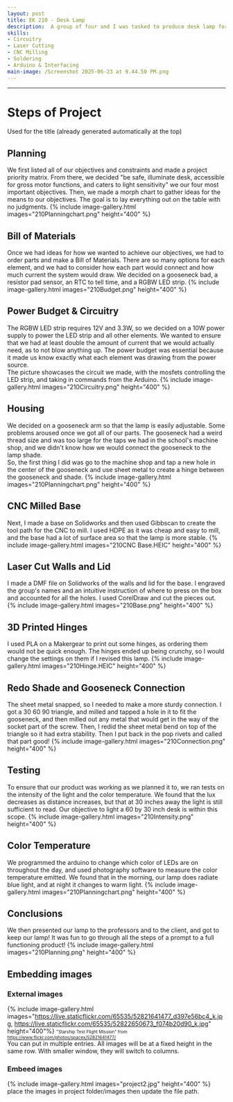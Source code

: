 ```yaml
---
layout: post
title: EK 210 - Desk Lamp
description:  A group of four and I was tasked to produce desk lamp for people with limited motor skills and light sensitivity to meet their needs. When browsing different stores like Home Depot, Amazon, or Target, the most common desk lamp is one with a standard light setting and an on/off switch. Users with limited fine motor skills may struggle to operate these types of controls, and the client prefers blue light to be emitted in the morning, and red light in the evening.
skills: 
- Circuitry
- Laser Cutting
- CNC Milling
- Soldering
- Arduino & Interfacing
main-image: /Screenshot 2025-06-23 at 9.44.50 PM.png
---
```


---
# Steps of Project
Used for the title (already generated automatically at the top)
## Planning
We first listed all of our objectives and constraints and made a project priority matrix. From there, we decided "be safe, illuminate desk, accessible for gross motor functions, and caters to light sensitivity" we our four most important objectives.
Then, we made a morph chart to gather ideas for the means to our objectives. The goal is to lay everything out on the table with no judgments.
{% include image-gallery.html images="210Planningchart.png" height="400" %}   
## Bill of Materials
Once we had ideas for how we wanted to achieve our objectives, we had to order parts and make a Bill of Materials. There are so many options for each element, and we had to consider how each part would connect and how much current the system would draw. We decided on a gooseneck bad, a resistor pad sensor, an RTC to tell time, and a RGBW LED strip.
{% include image-gallery.html images="210Budget.png" height="400" %}   
## Power Budget & Circuitry
The RGBW LED strip requires 12V and 3.3W, so we decided on a 10W power supply to power the LED strip and all other elements. We wanted to ensure that we had at least double the amount of current that we would actually need, as to not blow anything up. The power budget was essential because it made us know exactly what each element was drawing from the power source.  
The picture showcases the circuit we made, with the mosfets controlling the LED strip, and taking in commands from the Arduino.
{% include image-gallery.html images="210Circuitry.png" height="400" %}   
## Housing
We decided on a gooseneck arm so that the lamp is easily adjustable. Some problems aroused once we got all of our parts. The gooseneck had a weird thread size and was too large for the taps we had in the school's machine shop, and we didn't know how we would connect the gooseneck to the lamp shade.  
So, the first thing I did was go to the machine shop and tap a new hole in the center of the gooseneck and use sheet metal to create a hinge between the gooseneck and shade.
{% include image-gallery.html images="210Planningchart.png" height="400" %}   
## CNC Milled Base
Next, I made a base on Solidworks and then used Gibbscan to create the tool path for the CNC to mill. I used HDPE as it was cheap and easy to mill, and the base had a lot of surface area so that the lamp is more stable.
{% include image-gallery.html images="210CNC Base.HEIC" height="400" %}   
## Laser Cut Walls and Lid
I made a DMF file on Solidworks of the walls and lid for the base. I engraved the group's names and an intuitive instruction of where to press on the box and accounted for all the holes. I used CorelDraw and cut the pieces out.
{% include image-gallery.html images="210Base.png" height="400" %}   
## 3D Printed Hinges
I used PLA on a Makergear to print out some hinges, as ordering them would not be quick enough. The hinges ended up being crunchy, so I would change the settings on them if I revised this lamp.
{% include image-gallery.html images="210Hinge.HEIC" height="400" %}   
## Redo Shade and Gooseneck Connection
The sheet metal snapped, so I needed to make a more sturdy connection. I got a 30 60 90 triangle, and milled and tapped a hole in it to fit the gooseneck, and then milled out any metal that would get in the way of the socket part of the screw. Then, I redid the sheet metal bend on top of the triangle so it had extra stability. Then I put back in the pop rivets and called that part good!
{% include image-gallery.html images="210Connection.png" height="400" %}   
## Testing
To ensure that our product was working as we planned it to, we ran tests on the intensity of the light and the color temperature. We found that the lux decreases as distance increases, but that at 30 inches away the light is still sufficient to read. Our objective to light a 60 by 30 inch desk is within this scope.
{% include image-gallery.html images="210Intensity.png" height="400" %}   
## Color Temperature
We programmed the arduino to change which color of LEDs are on throughout the day, and used photography software to measure the color temperature emitted. We found that in the morning, our lamp does radiate blue light, and at night it changes to warm light.
{% include image-gallery.html images="210Planningchart.png" height="400" %}   
## Conclusions
We then presented our lamp to the professors and to the client, and got to keep our lamp! It was fun to go through all the steps of a prompt to a full functioning product!
{% include image-gallery.html images="210Planning.png" height="400" %}   
## Embedding images 
### External images
{% include image-gallery.html images="https://live.staticflickr.com/65535/52821641477_d397e56bc4_k.jpg, https://live.staticflickr.com/65535/52822650673_f074b20d90_k.jpg" height="400"%}
<span style="font-size: 10px">"Starship Test Flight Mission" from https://www.flickr.com/photos/spacex/52821641477/</span>  
You can put in multiple entries. All images will be at a fixed height in the same row. With smaller window, they will switch to columns.  

### Embeed images
{% include image-gallery.html images="project2.jpg" height="400" %} 
place the images in project folder/images then update the file path.   
